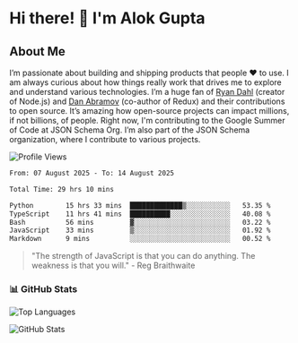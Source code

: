 # Hi there! 👋 I'm Alok Gupta

## About Me
I’m passionate about building and shipping products that people ❤️ to use. I am always curious about how things really work that drives me to explore and understand various technologies. I’m a huge fan of [Ryan Dahl](https://github.com/ry) (creator of Node.js) and [Dan Abramov](https://github.com/gaearon) (co-author of Redux) and their contributions to open source. It’s amazing how open-source projects can impact millions, if not billions, of people. Right now, I'm contributing to the Google Summer of Code at JSON Schema Org. I’m also part of the JSON Schema organization, where I contribute to various projects.

![Profile Views](https://komarev.com/ghpvc/?username=aialok&label=Profile%20views&color=0e75b6&style=flat)

<!--START_SECTION:waka-->

```txt
From: 07 August 2025 - To: 14 August 2025

Total Time: 29 hrs 10 mins

Python        15 hrs 33 mins  █████████████▒░░░░░░░░░░░   53.35 %
TypeScript    11 hrs 41 mins  ██████████░░░░░░░░░░░░░░░   40.08 %
Bash          56 mins         ▓░░░░░░░░░░░░░░░░░░░░░░░░   03.22 %
JavaScript    33 mins         ▒░░░░░░░░░░░░░░░░░░░░░░░░   01.92 %
Markdown      9 mins          ░░░░░░░░░░░░░░░░░░░░░░░░░   00.52 %
```

<!--END_SECTION:waka-->

> "The strength of JavaScript is that you can do anything. The weakness is that you will." - Reg Braithwaite



### 📊 GitHub Stats
![Top Languages](https://github-readme-stats.vercel.app/api/top-langs/?username=aialok&layout=compact)

![GitHub Stats](https://github-readme-stats-peach-pi.vercel.app/api?username=aialok&show_icons=true&hide_title=true&include_all_commits=true&count_private=true&bg_color=45,2b8eaf,b222a8&text_color=ffffff&icon_color=ffffff&title_color=ffffff&border_color=000000)



